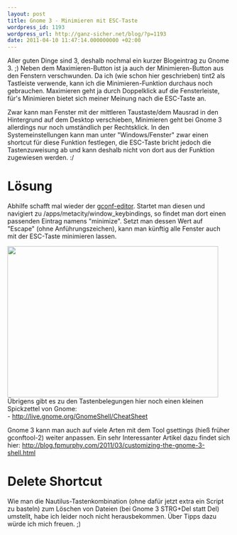 ```yaml
---
layout: post
title: Gnome 3 - Minimieren mit ESC-Taste
wordpress_id: 1193
wordpress_url: http://ganz-sicher.net/blog/?p=1193
date: 2011-04-10 11:47:14.000000000 +02:00
---
```

Aller guten Dinge sind 3, deshalb nochmal ein kurzer Blogeintrag zu Gnome 3. ;) Neben dem Maximieren-Button ist ja auch der Minimieren-Button aus den Fenstern verschwunden. Da ich (wie schon hier geschrieben) tint2 als Tastleiste verwende, kann ich die Minimieren-Funktion durchaus noch gebrauchen. Maximieren geht ja durch Doppelklick auf die Fensterleiste, für's Minimieren bietet sich meiner Meinung nach die ESC-Taste an.
<!--more-->

Zwar kann man Fenster mit der mittleren Taustaste/dem Mausrad in den Hintergrund auf dem Desktop verschieben, Minimieren geht bei Gnome 3 allerdings nur noch umständlich per Rechtsklick. In den Systemeinstellungen kann man unter "Windows/Fenster" zwar einen shortcut für diese Funktion festlegen, die ESC-Taste bricht jedoch die Tastenzuweisung ab und kann deshalb nicht von dort aus der Funktion zugewiesen werden. :/

Lösung
=======
Abhilfe schafft mal wieder der <a href="http://wiki.ubuntuusers.de/Gnome_Konfiguration">gconf-editor</a>. Startet man diesen und navigiert zu /apps/metacity/window_keybindings, so findet man dort einen passenden Eintrag namens "minimize". Setzt man dessen Wert auf "Escape" (ohne Anführungszeichen), kann man künftig alle Fenster auch mit der ESC-Taste minimieren lassen.

<img class="borderimg centered" title="gconf_editor_screen" src="/wp-content/uploads/gconf_editor_screen.jpg" alt="" width="475" height="340" />

<div class="infobox">Übrigens gibt es zu den Tastenbelegungen hier noch einen kleinen Spickzettel von Gnome:<br />
- <a href="http://live.gnome.org/GnomeShell/CheatSheet">http://live.gnome.org/GnomeShell/CheatSheet</a><br />

Gnome 3 kann man auch auf viele Arten mit dem Tool gsettings (hieß früher gconftool-2) weiter anpassen. Ein sehr Interessanter Artikel dazu findet sich hier:
<a href="http://blog.fpmurphy.com/2011/03/customizing-the-gnome-3-shell.html">http://blog.fpmurphy.com/2011/03/customizing-the-gnome-3-shell.html</a></div>

Delete Shortcut
================
Wie man die Nautilus-Tastenkombination (ohne dafür jetzt extra ein  Script zu basteln) zum Löschen von Dateien (bei Gnome 3 STRG+Del statt Del)  umstellt, habe ich leider noch nicht herausbekommen. Über Tipps dazu  würde ich mich freuen. ;)
